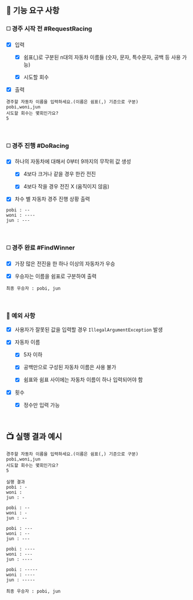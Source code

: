 ## 🚛 기능 요구 사항

### ◻️ 경주 시작 전 #RequestRacing
- [x] 입력
  - [x] 쉼표(,)로 구분된 n대의 자동차 이름들 (숫자, 문자, 특수문자, 공백 등 사용 가능)
  - [x] 시도할 회수


- [x] 출력
```
경주할 자동차 이름을 입력하세요.(이름은 쉼표(,) 기준으로 구분)
pobi,woni,jun
시도할 회수는 몇회인가요?
5
```

<br>

### ◻️ 경주 진행 #DoRacing
- [x] 하나의 자동차에 대해서 0부터 9까지의 무작위 값 생성
  - [x] 4보다 크거나 같을 경우 한칸 전진
  - [x] 4보다 작을 경우 전진 X (움직이지 않음)


- [x] 차수 별 자동차 경주 진행 상황 출력
```
pobi : --
woni : ----
jun : ---
```

<br>

### ◻️ 경주 완료 #FindWinner
- [x] 가장 많은 전진을 한 하나 이상의 자동차가 우승


- [x] 우승자는 이름을 쉼표로 구분하여 출력
```
최종 우승자 : pobi, jun
```

<br>

### 🚫 예외 사항
- [x] 사용자가 잘못된 값을 입력할 경우 `IllegalArgumentException` 발생


- [x] 자동차 이름
  - [x] 5자 이하
  - [x] 공백만으로 구성된 자동차 이름은 사용 불가
  - [x] 쉼표와 쉼표 사이에는 자동차 이름이 하나 입력되어야 함


- [x] 횟수
  - [x] 정수만 입력 가능

<br>

## 📺 실행 결과 예시
```
경주할 자동차 이름을 입력하세요.(이름은 쉼표(,) 기준으로 구분)
pobi,woni,jun
시도할 회수는 몇회인가요?
5

실행 결과
pobi : -
woni : 
jun : -

pobi : --
woni : -
jun : --

pobi : ---
woni : --
jun : ---

pobi : ----
woni : ---
jun : ----

pobi : -----
woni : ----
jun : -----

최종 우승자 : pobi, jun
```